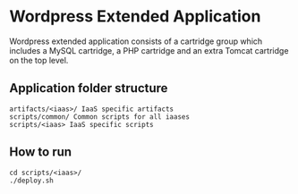 Wordpress Extended Application
=====================
Wordpress extended application consists of a cartridge group which includes a MySQL cartridge, a PHP cartridge and
an extra Tomcat cartridge on the top level.


Application folder structure
----------------------------
```
artifacts/<iaas>/ IaaS specific artifacts
scripts/common/ Common scripts for all iaases
scripts/<iaas> IaaS specific scripts
```

How to run
----------
```
cd scripts/<iaas>/
./deploy.sh
```
